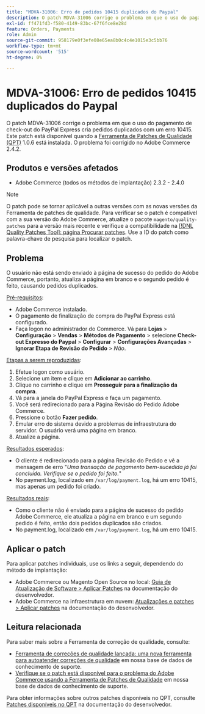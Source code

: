 ```yaml
---
title: "MDVA-31006: Erro de pedidos 10415 duplicados do Paypal"
description: O patch MDVA-31006 corrige o problema em que o uso do pagamento de check-out do PayPal Express cria pedidos duplicados com um erro 10415. Este patch está disponível quando a [Ferramenta de correções de qualidade (QPT)](/help/announcements/adobe-commerce-announcements/magento-quality-patches-released-new-tool-to-self-serve-quality-patches.md) 1.0.6 está instalada. O problema foi corrigido no Adobe Commerce 2.4.2.
exl-id: ff471fd3-f580-4149-83bc-67f6fce8e28d
feature: Orders, Payments
role: Admin
source-git-commit: 958179e0f3efe08e65ea8b0c4c4e1015e3c5bb76
workflow-type: tm+mt
source-wordcount: '515'
ht-degree: 0%

---
```


# MDVA-31006: Erro de pedidos 10415 duplicados do Paypal

O patch MDVA-31006 corrige o problema em que o uso do pagamento de check-out do PayPal Express cria pedidos duplicados com um erro 10415. Este patch está disponível quando a [Ferramenta de Patches de Qualidade (QPT)](/help/announcements/adobe-commerce-announcements/magento-quality-patches-released-new-tool-to-self-serve-quality-patches.md) 1.0.6 está instalada. O problema foi corrigido no Adobe Commerce 2.4.2.

## Produtos e versões afetados

* Adobe Commerce (todos os métodos de implantação) 2.3.2 - 2.4.0

>[!NOTE]
>
>O patch pode se tornar aplicável a outras versões com as novas versões da Ferramenta de patches de qualidade. Para verificar se o patch é compatível com a sua versão do Adobe Commerce, atualize o pacote `magento/quality-patches` para a versão mais recente e verifique a compatibilidade na [[!DNL Quality Patches Tool]: página Procurar patches](https://devdocs.magento.com/quality-patches/tool.html#patch-grid). Use a ID do patch como palavra-chave de pesquisa para localizar o patch.

## Problema

O usuário não está sendo enviado à página de sucesso do pedido do Adobe Commerce, portanto, atualiza a página em branco e o segundo pedido é feito, causando pedidos duplicados.

<u>Pré-requisitos</u>:

* Adobe Commerce instalado.
* O pagamento de finalização de compra do PayPal Express está configurado.
* Faça logon no administrador do Commerce. Vá para **Lojas** > **Configuração** > **Vendas** > **Métodos de Pagamento** > selecione **Check-out Expresso do Paypal** > **Configurar** > **Configurações Avançadas** > **Ignorar Etapa de Revisão do Pedido** > *Não*.

<u>Etapas a serem reproduzidas</u>:

1. Efetue logon como usuário.
1. Selecione um item e clique em **Adicionar ao carrinho**.
1. Clique no carrinho e clique em **Prosseguir para a finalização da compra**.
1. Vá para a janela do PayPal Express e faça um pagamento.
1. Você será redirecionado para a Página Revisão do Pedido Adobe Commerce.
1. Pressione o botão **Fazer pedido**.
1. Emular erro do sistema devido a problemas de infraestrutura do servidor. O usuário verá uma página em branco.
1. Atualize a página.

<u>Resultados esperados</u>:

* O cliente é redirecionado para a página Revisão do Pedido e vê a mensagem de erro &quot;*Uma transação de pagamento bem-sucedida já foi concluída. Verifique se o pedido foi feito.*&quot;
* No payment.log, localizado em `/var/log/payment.log`, há um erro 10415, mas apenas um pedido foi criado.

<u>Resultados reais</u>:

* Como o cliente não é enviado para a página de sucesso do pedido Adobe Commerce, ele atualiza a página em branco e um segundo pedido é feito, então dois pedidos duplicados são criados.
* No payment.log, localizado em `/var/log/payment.log`, há um erro 10415.

## Aplicar o patch

Para aplicar patches individuais, use os links a seguir, dependendo do método de implantação:

* Adobe Commerce ou Magento Open Source no local: [Guia de Atualização de Software > Aplicar Patches](https://devdocs.magento.com/guides/v2.4/comp-mgr/patching/mqp.html) na documentação do desenvolvedor.
* Adobe Commerce na infraestrutura em nuvem: [Atualizações e patches > Aplicar patches](https://devdocs.magento.com/cloud/project/project-patch.html) na documentação do desenvolvedor.

## Leitura relacionada

Para saber mais sobre a Ferramenta de correção de qualidade, consulte:

* [Ferramenta de correções de qualidade lançada: uma nova ferramenta para autoatender correções de qualidade](/help/announcements/adobe-commerce-announcements/magento-quality-patches-released-new-tool-to-self-serve-quality-patches.md) em nossa base de dados de conhecimento de suporte.
* [Verifique se o patch está disponível para o problema do Adobe Commerce usando a Ferramenta de Patches de Qualidade](/help/support-tools/patches-available-in-qpt-tool/check-patch-for-magento-issue-with-magento-quality-patches.md) em nossa base de dados de conhecimento de suporte.

Para obter informações sobre outros patches disponíveis no QPT, consulte [Patches disponíveis no QPT](https://devdocs.magento.com/quality-patches/tool.html#patch-grid) na documentação do desenvolvedor.
